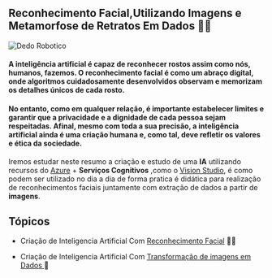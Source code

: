 
## Reconhecimento Facial,Utilizando Imagens e Metamorfose de Retratos Em Dados 🤖🧠



![Dedo Robotico](https://images.pexels.com/photos/8386440/pexels-photo-8386440.jpeg?auto=compress&cs=tinysrgb&w=1260&h=750&dpr=1)


#### A inteligência artificial é  capaz de reconhecer rostos assim como nós, humanos, fazemos. O reconhecimento facial é como um abraço digital, onde algoritmos cuidadosamente desenvolvidos observam e memorizam os detalhes únicos de cada rosto.
#### No entanto, como em qualquer relação, é importante estabelecer limites e garantir que a privacidade e a dignidade de cada pessoa sejam respeitadas. Afinal, mesmo com toda a sua precisão, a inteligência artificial ainda é uma criação humana e, como tal, deve refletir os valores e ética da sociedade.

Iremos estudar neste resumo a criação e estudo de uma **IA** utilizando recursos do [Azure](https://portal.azure.com) + **Serviços Cognitivos** ,como o [Vision Studio](https://portal.vision.cognitive.azure.com),  é como podem ser utilizado no dia a dia de forma pratica é didática para realização de reconhecimentos faciais juntamente com extração de dados a partir de **imagens**.

##   Tópicos 


* Criação de Inteligencia Artificial Com [Reconhecimento Facial]([https://portal.vision.cognitive.azure.com](https://github.com/FelipeAPiresBR/Reconhecimento-Facial-.git)) 🙎‍♂️

* Criação de Inteligencia Artificial Com [Transformação de imagens em Dados ](https://portal.vision.cognitive.azure.com) 📄



